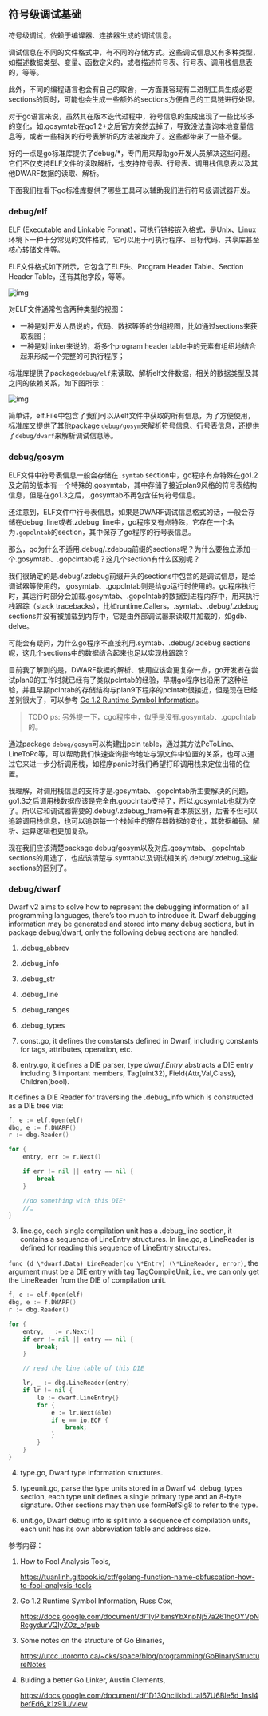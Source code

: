 ## 符号级调试基础

符号级调试，依赖于编译器、连接器生成的调试信息。

调试信息在不同的文件格式中，有不同的存储方式。这些调试信息又有多种类型，如描述数据类型、变量、函数定义的，或者描述符号表、行号表、调用栈信息表的，等等。

此外，不同的编程语言也会有自己的取舍，一方面兼容现有二进制工具生成必要sections的同时，可能也会生成一些额外的sections方便自己的工具链进行处理。

对于go语言来说，虽然其在版本迭代过程中，符号信息的生成出现了一些比较多的变化，如.gosymtab在go1.2+之后官方突然去掉了，导致没法查询本地变量信息等，或者一些相关的行号表解析的方法被废弃了。这些都带来了一些不便。

好的一点是go标准库提供了debug/*，专门用来帮助go开发人员解决这些问题。它们不仅支持ELF文件的读取解析，也支持符号表、行号表、调用栈信息表以及其他DWARF数据的读取、解析。

下面我们拉看下go标准库提供了哪些工具可以辅助我们进行符号级调试器开发。

### debug/elf

ELF (Executable and Linkable Format)，可执行链接嵌入格式，是Unix、Linux环境下一种十分常见的文件格式，它可以用于可执行程序、目标代码、共享库甚至核心转储文件等。

ELF文件格式如下所示，它包含了ELF头、Program Header Table、Section Header Table，还有其他字段，等等。

![img](assets/clip_image001.png)

 对ELF文件通常包含两种类型的视图：

- 一种是对开发人员说的，代码、数据等等的分组视图，比如通过sections来获取视图；
- 一种是对linker来说的，将多个program header table中的元素有组织地结合起来形成一个完整的可执行程序；

标准库提供了package`debug/elf`来读取、解析elf文件数据，相关的数据类型及其之间的依赖关系，如下图所示：

![img](assets/clip_image002.png)

 简单讲，elf.File中包含了我们可以从elf文件中获取的所有信息，为了方便使用，标准库又提供了其他package `debug/gosym`来解析符号信息、行号表信息，还提供了`debug/dwarf`来解析调试信息等。

### debug/gosym

ELF文件中符号表信息一般会存储在`.symtab` section中，go程序有点特殊在go1.2及之前的版本有一个特殊的.gosymtab，其中存储了接近plan9风格的符号表结构信息，但是在go1.3之后，.gosymtab不再包含任何符号信息。

还注意到，ELF文件中行号表信息，如果是DWARF调试信息格式的话，一般会存储在debug_line或者.zdebug_line中，go程序又有点特殊，它存在一个名为`.gopclntab`的section，其中保存了go程序的行号表信息。

那么，go为什么不适用.debug/.zdebug前缀的sections呢？为什么要独立添加一个.gosymtab、.gopclntab呢？这几个section有什么区别呢？

我们很确定的是.debug/.zdebug前缀开头的sections中包含的是调试信息，是给调试器等使用的，.gosymtab、.gopclntab则是给go运行时使用的。go程序执行时，其运行时部分会加载.gosymtab、.gopclntab的数据到进程内存中，用来执行栈跟踪（stack tracebacks），比如runtime.Callers，.symtab、.debug/.zdebug sections并没有被加载到内存中，它是由外部调试器来读取并加载的，如gdb、delve。

可能会有疑问，为什么go程序不直接利用.symtab、.debug/.zdebug sections呢，这几个sections中的数据结合起来也足以实现栈跟踪？

目前我了解到的是，DWARF数据的解析、使用应该会更复杂一点，go开发者在尝试plan9的工作时就已经有了类似pclntab的经验，早期go程序也沿用了这种经验，并且早期pclntab的存储结构与plan9下程序的pclntab很接近，但是现在已经差别很大了，可以参考 [Go 1.2 Runtime Symbol Information](https://docs.google.com/document/d/1lyPIbmsYbXnpNj57a261hgOYVpNRcgydurVQIyZOz_o/pub)。

> TODO ps: 另外提一下，cgo程序中，似乎是没有.gosymtab、.gopclntab的。

通过package `debug/gosym`可以构建出pcln table，通过其方法PcToLine、LineToPc等，可以帮助我们快速查询指令地址与源文件中位置的关系，也可以通过它来进一步分析调用栈，如程序panic时我们希望打印调用栈来定位出错的位置。

我理解，对调用栈信息的支持才是.gosymtab、.gopclntab所主要解决的问题，go1.3之后调用栈数据应该是完全由.gopclntab支持了，所以.gosymtab也就为空了。所以它和调试器需要的.debug/.zdebug_frame有着本质区别，后者不但可以追踪调用栈信息，也可以追踪每一个栈帧中的寄存器数据的变化，其数据编码、解析、运算逻辑也更加复杂。

现在我们应该清楚package debug/gosym以及对应.gosymtab、.gopclntab sections的用途了，也应该清楚与.symtab以及调试相关的.debug/.zdebug_这些sections的区别了。 

### debug/dwarf

Dwarf v2 aims to solve how to represent the debugging information of all programming languages, there’s too much to introduce it. Dwarf debugging information may be generated and stored into many debug sections, but in package debug/dwarf, only the following debug sections are handled:

1)    .debug_abbrev

2)    .debug_info

3)    .debug_str

4)    .debug_line

5)    .debug_ranges

6)    .debug_types

 

1)    const.go, it defines the constansts defined in Dwarf, including constants for tags, attributes, operation, etc.

2)    entry.go, it defines a DIE parser, type *dwarf.Entry* abstracts a DIE entry including 3 important members, Tag(uint32), Field{Attr,Val,Class}, Children(bool).

It defines a DIE Reader for traversing the .debug_info which is constructed as a DIE tree via:

```go
f, e := elf.Open(elf)
dbg, e := f.DWARF()
r := dbg.Reader()

for {
	entry, err := r.Next()

	if err != nil || entry == nil {
		break
	}

	//do something with this DIE*
	//…
}
```

3)    line.go, each single compilation unit has a .debug_line section, it contains a sequence of LineEntry structures. In line.go, a LineReader is defined for reading this sequence of LineEntry structures.

`func (d \*dwarf.Data) LineReader(cu \*Entry) (\*LineReader, error)`, the argument must be a DIE entry with tag TagCompileUnit, i.e., we can only get the LineReader from the DIE of compilation unit.

```go
f, e := elf.Open(elf)
dbg, e := f.DWARF()
r := dbg.Reader()

for {
	entry, _ := r.Next()
	if err != nil || entry == nil {
		break;
	}

	// read the line table of this DIE

	lr, _ := dbg.LineReader(entry)
	if lr != nil {
		le := dwarf.LineEntry{}
		for {
			e := lr.Next(&le)
			if e == io.EOF {
				break;
			}
		}
	}
}
```

4)    type.go, Dwarf type information structures.

5)    typeunit.go, parse the type units stored in a Dwarf v4 .debug_types section, each type unit defines a single primary type and an 8-byte signature. Other sections may then use formRefSig8 to refer to the type.

6)    unit.go, Dwarf debug info is split into a sequence of compilation units, each unit has its own abbreviation table and address size.



参考内容：

1. How to Fool Analysis Tools,

   https://tuanlinh.gitbook.io/ctf/golang-function-name-obfuscation-how-to-fool-analysis-tools

2. Go 1.2 Runtime Symbol Information, Russ Cox,

   https://docs.google.com/document/d/1lyPIbmsYbXnpNj57a261hgOYVpNRcgydurVQIyZOz_o/pub

3. Some notes on the structure of Go Binaries,

   https://utcc.utoronto.ca/~cks/space/blog/programming/GoBinaryStructureNotes

4. Buiding a better Go Linker, Austin Clements,

   https://docs.google.com/document/d/1D13QhciikbdLtaI67U6Ble5d_1nsI4befEd6_k1z91U/view

